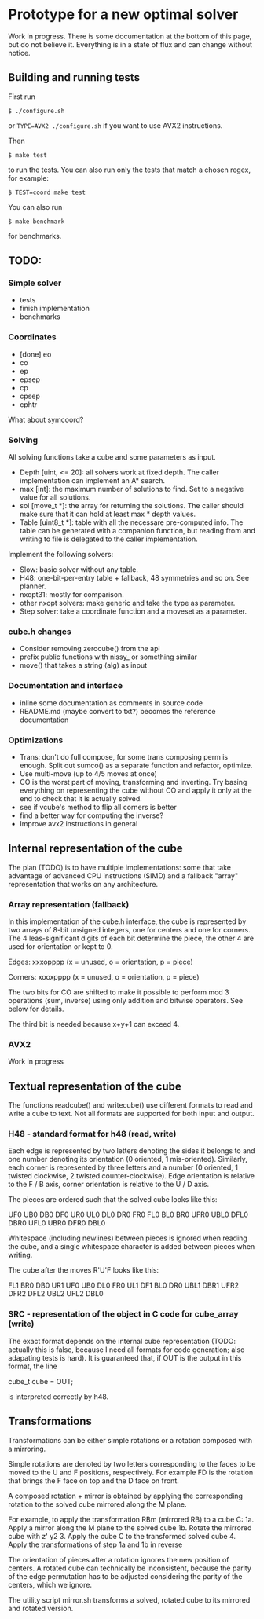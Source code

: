 # Prototype for a new optimal solver

Work in progress. There is some documentation at the bottom of this page,
but do not believe it. Everything is in a state of flux and can change
without notice.

## Building and running tests

First run

```
$ ./configure.sh
```

or `TYPE=AVX2 ./configure.sh` if you want to use AVX2 instructions.

Then

```
$ make test
```

to run the tests. You can also run only the tests that match a chosen
regex, for example:

```
$ TEST=coord make test
```

You can also run

```
$ make benchmark
```

for benchmarks.

## TODO:

### Simple solver

* tests
* finish implementation
* benchmarks

### Coordinates

* [done] eo
* co
* ep
* epsep
* cp
* cpsep
* cphtr

What about symcoord?

### Solving

All solving functions take a cube and some parameters as input.

* Depth [uint, <= 20]: all solvers work at fixed depth. The caller
  implementation can implement an A* search.
* max [int]: the maximum number of solutions to find. Set to a negative
  value for all solutions.
* sol [move_t *]: the array for returning the solutions. The caller
  should make sure that it can hold at least max * depth values.
* Table [uint8_t *]: table with all the necessare pre-computed info.
  The table can be generated with a companion function, but reading
  from and writing to file is delegated to the caller implementation.

Implement the following solvers:
* Slow: basic solver without any table.
* H48: one-bit-per-entry table + fallback, 48 symmetries and so on.
  See planner.
* nxopt31: mostly for comparison.
* other nxopt solvers: make generic and take the type as parameter.
* Step solver: take a coordinate function and a moveset as a parameter.

### cube.h changes

* Consider removing zerocube() from the api
* prefix public functions with nissy_ or something similar
* move() that takes a string (alg) as input

### Documentation and interface

* inline some documentation as comments in source code
* README.md (maybe convert to txt?) becomes the reference documentation

### Optimizations

* Trans: don't do full compose, for some trans composing perm is enough.
  Split out sumco() as a separate function and refactor, optimize.
* Use multi-move (up to 4/5 moves at once)
* CO is the worst part of moving, transforming and inverting. Try basing
  everything on representing the cube without CO and apply it only at the
  end to check that it is actually solved.
* see if vcube's method to flip all corners is better
* find a better way for computing the inverse?
* Improve avx2 instructions in general

## Internal representation of the cube

The plan (TODO) is to have multiple implementations: some that
take advantage of advanced CPU instructions (SIMD) and a fallback
"array" representation that works on any architecture.

### Array representation (fallback)

In this implementation of the cube.h interface, the cube is represented
by two arrays of 8-bit unsigned integers, one for centers and one for
corners.  The 4 leas-significant digits of each bit determine the piece,
the other 4 are used for orientation or kept to 0.

Edges:
        xxxopppp (x = unused, o = orientation, p = piece)

Corners:
        xooxpppp (x = unused, o = orientation, p = piece)

The two bits for CO are shifted to make it possible to perform mod 3
operations (sum, inverse) using only addition and bitwise operators.
See below for details.

The third bit is needed because x+y+1 can exceed 4.

### AVX2

Work in progress


## Textual representation of the cube

The functions readcube() and writecube() use different formats to read
and write a cube to text. Not all formats are supported for both input
and output.

### H48 - standard format for h48 (read, write)

Each edge is represented by two letters denoting the sides it belongs to
and one number denoting its orientation (0 oriented, 1 mis-oriented).
Similarly, each corner is represented by three letters and a number
(0 oriented, 1 twisted clockwise, 2 twisted counter-clockwise).
Edge orientation is relative to the F / B axis, corner orientation is
relative to the U / D axis.

The pieces are ordered such that the solved cube looks like this:

UF0 UB0 DB0 DF0 UR0 UL0 DL0 DR0 FR0 FL0 BL0 BR0
UFR0 UBL0 DFL0 DBR0 UFL0 UBR0 DFR0 DBL0

Whitespace (including newlines) between pieces is ignored when reading
the cube, and a single whitespace character is added between pieces
when writing.

The cube after the moves R'U'F looks like this:

FL1 BR0 DB0 UR1 UF0 UB0 DL0 FR0 UL1 DF1 BL0 DR0
UBL1 DBR1 UFR2 DFR2 DFL2 UBL2 UFL2 DBL0

### SRC - representation of the object in C code for cube_array (write)

The exact format depends on the internal cube representation (TODO: actually
this is false, because I need all formats for code generation; also adapating
tests is hard). It is guaranteed that, if OUT is the output in this format,
the line

cube_t cube = OUT;

is interpreted correctly by h48.


## Transformations

Transformations can be either simple rotations or a rotation composed
with a mirroring.

Simple rotations are denoted by two letters corresponding to the faces
to be moved to the U and F positions, respectively. For example FD is
the rotation that brings the F face on top and the D face on front.

A composed rotation + mirror is obtained by applying the corresponding
rotation to the solved cube mirrored along the M plane.

For example, to apply the transformation RBm (mirrored RB) to a cube C:
	1a. Apply a mirror along the M plane to the solved cube
	1b. Rotate the mirrored cube with z' y2
	3.  Apply the cube C to the transformed solved cube
	4.  Apply the transformations of step 1a and 1b in reverse

The orientation of pieces after a rotation ignores the new position
of centers.  A rotated cube can technically be inconsistent, because
the parity of the edge permutation has to be adjusted considering the
parity of the centers, which we ignore.

The utility script mirror.sh transforms a solved, rotated cube to its
mirrored and rotated version.
